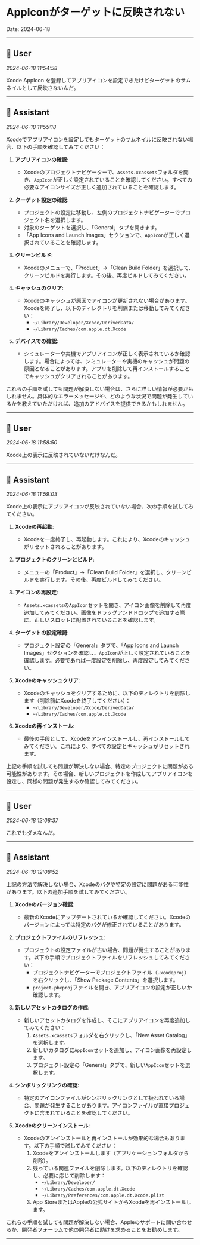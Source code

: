 # AppIconがターゲットに反映されない

Date: 2024-06-18

---

## 👤 User
*2024-06-18 11:54:58*

Xcode AppIcon を登録してアプリアイコンを設定できたけどターゲットのサムネイルとして反映さないんだ。

---

## 🤖 Assistant
*2024-06-18 11:55:18*

Xcodeでアプリアイコンを設定してもターゲットのサムネイルに反映されない場合、以下の手順を確認してみてください：

1. **アプリアイコンの確認**:
   - Xcodeのプロジェクトナビゲーターで、`Assets.xcassets`フォルダを開き、`AppIcon`が正しく設定されていることを確認してください。すべての必要なアイコンサイズが正しく追加されていることを確認します。

2. **ターゲット設定の確認**:
   - プロジェクトの設定に移動し、左側のプロジェクトナビゲーターでプロジェクト名を選択します。
   - 対象のターゲットを選択し、「General」タブを開きます。
   - 「App Icons and Launch Images」セクションで、`AppIcon`が正しく選択されていることを確認します。

3. **クリーンビルド**:
   - Xcodeのメニューで、「Product」→「Clean Build Folder」を選択して、クリーンビルドを実行します。その後、再度ビルドしてみてください。

4. **キャッシュのクリア**:
   - Xcodeのキャッシュが原因でアイコンが更新されない場合があります。Xcodeを終了し、以下のディレクトリを削除または移動してみてください：
     - `~/Library/Developer/Xcode/DerivedData/`
     - `~/Library/Caches/com.apple.dt.Xcode`

5. **デバイスでの確認**:
   - シミュレーターや実機でアプリアイコンが正しく表示されているか確認します。場合によっては、シミュレーターや実機のキャッシュが問題の原因となることがあります。アプリを削除して再インストールすることでキャッシュがクリアされることがあります。

これらの手順を試しても問題が解決しない場合は、さらに詳しい情報が必要かもしれません。具体的なエラーメッセージや、どのような状況で問題が発生しているかを教えていただければ、追加のアドバイスを提供できるかもしれません。

---

## 👤 User
*2024-06-18 11:58:50*

Xcode上の表示に反映されていないだけなんだ。

---

## 🤖 Assistant
*2024-06-18 11:59:03*

Xcode上の表示にアプリアイコンが反映されていない場合、次の手順を試してみてください。

1. **Xcodeの再起動**:
   - Xcodeを一度終了し、再起動します。これにより、Xcodeのキャッシュがリセットされることがあります。

2. **プロジェクトのクリーンとビルド**:
   - メニューの「Product」→「Clean Build Folder」を選択し、クリーンビルドを実行します。その後、再度ビルドしてみてください。

3. **アイコンの再設定**:
   - `Assets.xcassets`の`AppIcon`セットを開き、アイコン画像を削除して再度追加してみてください。画像をドラッグアンドドロップで追加する際に、正しいスロットに配置されていることを確認します。

4. **ターゲットの設定確認**:
   - プロジェクト設定の「General」タブで、「App Icons and Launch Images」セクションを確認し、`AppIcon`が正しく設定されていることを確認します。必要であれば一度設定を削除し、再度設定してみてください。

5. **Xcodeのキャッシュクリア**:
   - Xcodeのキャッシュをクリアするために、以下のディレクトリを削除します（削除前にXcodeを終了してください）：
     - `~/Library/Developer/Xcode/DerivedData/`
     - `~/Library/Caches/com.apple.dt.Xcode`

6. **Xcodeの再インストール**:
   - 最後の手段として、Xcodeをアンインストールし、再インストールしてみてください。これにより、すべての設定とキャッシュがリセットされます。

上記の手順を試しても問題が解決しない場合、特定のプロジェクトに問題がある可能性があります。その場合、新しいプロジェクトを作成してアプリアイコンを設定し、同様の問題が発生するか確認してみてください。

---

## 👤 User
*2024-06-18 12:08:37*

これでもダメなんだ。

---

## 🤖 Assistant
*2024-06-18 12:08:52*

上記の方法で解決しない場合、Xcodeのバグや特定の設定に問題がある可能性があります。以下の追加手順を試してみてください。

1. **Xcodeのバージョン確認**:
   - 最新のXcodeにアップデートされているか確認してください。Xcodeのバージョンによっては特定のバグが修正されていることがあります。

2. **プロジェクトファイルのリフレッシュ**:
   - プロジェクトの設定ファイルが古い場合、問題が発生することがあります。以下の手順でプロジェクトファイルをリフレッシュしてみてください：
     - プロジェクトナビゲーターでプロジェクトファイル（`.xcodeproj`）を右クリックし、「Show Package Contents」を選択します。
     - `project.pbxproj`ファイルを開き、アプリアイコンの設定が正しいか確認します。

3. **新しいアセットカタログの作成**:
   - 新しいアセットカタログを作成し、そこにアプリアイコンを再度追加してみてください：
     1. `Assets.xcassets`フォルダを右クリックし、「New Asset Catalog」を選択します。
     2. 新しいカタログに`AppIcon`セットを追加し、アイコン画像を再設定します。
     3. プロジェクト設定の「General」タブで、新しい`AppIcon`セットを選択します。

4. **シンボリックリンクの確認**:
   - 特定のアイコンファイルがシンボリックリンクとして扱われている場合、問題が発生することがあります。アイコンファイルが直接プロジェクトに含まれていることを確認してください。

5. **Xcodeのクリーンインストール**:
   - Xcodeのアンインストールと再インストールが効果的な場合もあります。以下の手順で試してみてください：
     1. Xcodeをアンインストールします（アプリケーションフォルダから削除）。
     2. 残っている関連ファイルを削除します。以下のディレクトリを確認し、必要に応じて削除します：
        - `~/Library/Developer/`
        - `~/Library/Caches/com.apple.dt.Xcode`
        - `~/Library/Preferences/com.apple.dt.Xcode.plist`
     3. App StoreまたはAppleの公式サイトからXcodeを再インストールします。

これらの手順を試しても問題が解決しない場合、Appleのサポートに問い合わせるか、開発者フォーラムで他の開発者に助けを求めることをお勧めします。

---
